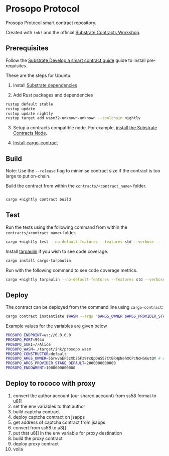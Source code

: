 # Prosopo Protocol

Prosopo Protocol smart contract repository.

Created with `ink!` and the official [Substrate Contracts Workshop](https://substrate.dev/substrate-contracts-workshop).

## Prerequisites

Follow the [Substrate Develop a smart contract guide](https://docs.substrate.io/tutorials/smart-contracts/develop-a-smart-contract/) guide to install pre-requisites.

These are the steps for Ubuntu:

1. Install [Substrate dependencies](https://substrate.dev/docs/en/knowledgebase/getting-started)

2. Add Rust packages and dependencies

```bash
rustup default stable
rustup update
rustup update nightly
rustup target add wasm32-unknown-unknown --toolchain nightly
```

3. Setup a contracts compatible node. For example, [install the Substrate Contracts Node](https://github.com/paritytech/substrate-contracts-node/#installation).

4. [Install cargo-contract](https://github.com/paritytech/cargo-contract#installation)

## Build

Note: Use the `--release` flag to minimise contract size if the contract is too large to put on-chain.

Build the contract from within the `contracts/<contract_name>` folder.

```bash

cargo +nightly contract build
```

## Test

Run the tests using the following command from within the `contracts/<contract_name>` folder.

```bash
cargo +nightly test --no-default-features --features std --verbose -- --nocapture
```

Install [tarpaulin](https://crates.io/crates/cargo-tarpaulin) if you wish to see code coverage.

```bash
cargo install cargo-tarpaulin
```

Run with the following command to see code coverage metrics.

```bash
cargo +nightly tarpaulin --no-default-features --features std --verbose -- --nocapture
```

## Deploy

The contract can be deployed from the command line using `cargo-contract`:

```bash
cargo contract instantiate $WASM --args "$ARGS_OWNER $ARGS_PROVIDER_STAKE_DEFAULT" --constructor $CONSTRUCTOR --suri $SURI --value $ENDOWMENT --url '$ENDPOINT:$PORT'
```

Example values for the variables are given below

```bash
PROSOPO_ENDPOINT=ws://0.0.0.0
PROSOPO_PORT=9944
PROSOPO_SURI=//Alice
PROSOPO_WASM=./target/ink/prosopo.wasm
PROSOPO_CONSTRUCTOR=default
PROSOPO_ARGS_OWNER=5GrwvaEF5zXb26Fz9rcQpDWS57CtERHpNehXCPcNoHGKutQY # Alice's account
PROSOPO_ARGS_PROVIDER_STAKE_DEFAULT=2000000000000
PROSOPO_ENDOWMENT=1000000000000
```

## Deploy to rococo with proxy
1. convert the author account (our shared account) from ss58 format to u8[]
2. set the env variables to that author
3. build captcha contract
4. deploy captcha contract on jsapps
5. get address of captcha contract from jsapps
6. convert from ss58 to u8[]
7. put that u8[] in the env variable for proxy destination
8. build the proxy contract
9. deploy proxy contract
10. voila
